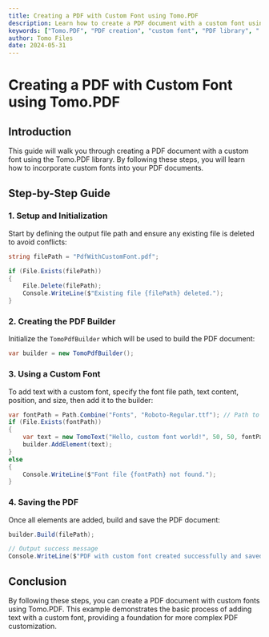 ```yaml
---
title: Creating a PDF with Custom Font using Tomo.PDF
description: Learn how to create a PDF document with a custom font using the Tomo.PDF library. This guide covers incorporating custom fonts into your PDFs.
keywords: ["Tomo.PDF", "PDF creation", "custom font", "PDF library", ".NET PDF", "PDF document"]
author: Tomo Files
date: 2024-05-31
---
```


# Creating a PDF with Custom Font using Tomo.PDF

## Introduction

This guide will walk you through creating a PDF document with a custom font using the Tomo.PDF library. By following these steps, you will learn how to incorporate custom fonts into your PDF documents.

## Step-by-Step Guide

### 1. Setup and Initialization

Start by defining the output file path and ensure any existing file is deleted to avoid conflicts:

```csharp
string filePath = "PdfWithCustomFont.pdf";

if (File.Exists(filePath))
{
    File.Delete(filePath);
    Console.WriteLine($"Existing file {filePath} deleted.");
}
```

### 2. Creating the PDF Builder

Initialize the `TomoPdfBuilder` which will be used to build the PDF document:

```csharp
var builder = new TomoPdfBuilder();
```

### 3. Using a Custom Font

To add text with a custom font, specify the font file path, text content, position, and size, then add it to the builder:

```csharp
var fontPath = Path.Combine("Fonts", "Roboto-Regular.ttf"); // Path to your custom font file
if (File.Exists(fontPath))
{
    var text = new TomoText("Hello, custom font world!", 50, 50, fontPath: fontPath, textSize: 14);
    builder.AddElement(text);
}
else
{
    Console.WriteLine($"Font file {fontPath} not found.");
}
```

### 4. Saving the PDF

Once all elements are added, build and save the PDF document:

```csharp
builder.Build(filePath);

// Output success message
Console.WriteLine($"PDF with custom font created successfully and saved to {filePath}.");
```

## Conclusion

By following these steps, you can create a PDF document with custom fonts using Tomo.PDF. This example demonstrates the basic process of adding text with a custom font, providing a foundation for more complex PDF customization.
